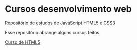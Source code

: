 # Cursos desenvolvimento web
Repositório de estudos de JavaScript HTML5 e CSS3

Esse repositório abrange alguns cursos feitos

[Curso de HTML5](https://www.cursoemvideo.com/course/curso-de-html5/)
